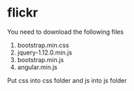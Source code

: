 # flickr
You need to download the following files

1. bootstrap.min.css 
2. jquery-1.12.0.min.js
3. bootstrap.min.js
4. angular.min.js

Put css into css folder and js into js folder
